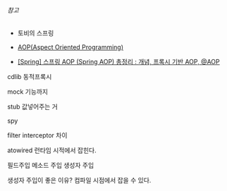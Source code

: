 ###### 참고

- 토비의 스프링

- [AOP(Aspect Oriented Programming)](https://catsbi.oopy.io/fb62f86a-44d2-48e7-bb9d-8b937577c86c)
- [[Spring] 스프링 AOP (Spring AOP) 총정리 : 개념, 프록시 기반 AOP, @AOP](https://engkimbs.tistory.com/746)

cdlib 동적프록시



mock 기능까지

stub 값넣어주는 거

spy





filter interceptor 차이

atowired 런타임 시적에서 잡힌다.

필드주입 메소드 주입 생성자 주입

생성자 주입이 좋은 이유? 컴파일 시점에서 잡을 수 있다.

